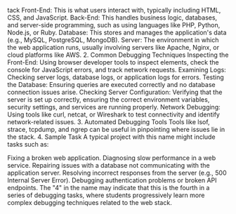 tack
Front-End: This is what users interact with, typically including HTML, CSS, and JavaScript.
Back-End: This handles business logic, databases, and server-side programming, such as using languages like PHP, Python, Node.js, or Ruby.
Database: This stores and manages the application's data (e.g., MySQL, PostgreSQL, MongoDB).
Server: The environment in which the web application runs, usually involving servers like Apache, Nginx, or cloud platforms like AWS.
2. Common Debugging Techniques
Inspecting the Front-End: Using browser developer tools to inspect elements, check the console for JavaScript errors, and track network requests.
Examining Logs: Checking server logs, database logs, or application logs for errors.
Testing the Database: Ensuring queries are executed correctly and no database connection issues arise.
Checking Server Configuration: Verifying that the server is set up correctly, ensuring the correct environment variables, security settings, and services are running properly.
Network Debugging: Using tools like curl, netcat, or Wireshark to test connectivity and identify network-related issues.
3. Automated Debugging Tools
Tools like lsof, strace, tcpdump, and ngrep can be useful in pinpointing where issues lie in the stack.
4. Sample Task
A typical project with this name might include tasks such as:

Fixing a broken web application.
Diagnosing slow performance in a web service.
Repairing issues with a database not communicating with the application server.
Resolving incorrect responses from the server (e.g., 500 Internal Server Error).
Debugging authentication problems or broken API endpoints.
The "4" in the name may indicate that this is the fourth in a series of debugging tasks, where students progressively learn more complex debugging techniques related to the web stack.
